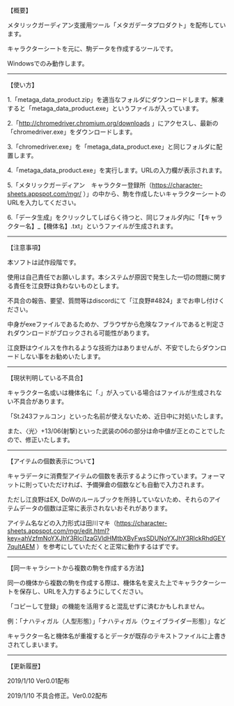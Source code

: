 【概要】

メタリックガーディアン支援用ツール「メタガデータプロダクト」を配布しています。

キャラクターシートを元に、駒データを作成するツールです。

Windowsでのみ動作します。

-------------------------------------------------------------------------------------------

【使い方】

1.「metaga_data_product.zip」を適当なフォルダにダウンロードします。解凍すると「metaga_data_product.exe」というファイルが入っています。

2.「http://chromedriver.chromium.org/downloads 」にアクセスし、最新の「chromedriver.exe」をダウンロードします。

3.「chromedriver.exe」を「metaga_data_product.exe」と同じフォルダに配置します。

4.「metaga_data_product.exe」を実行します。URLの入力欄が表示されます。

5.「メタリックガーディアン　キャラクター登録所（https://character-sheets.appspot.com/mgr/ ）」の中から、駒を作成したいキャラクターシートのURLを入力してください。

6.「データ生成」をクリックしてしばらく待つと、同じフォルダ内に「【キャラクター名】_【機体名】.txt」というファイルが生成されます。

-------------------------------------------------------------------------------------------

【注意事項】

本ソフトは試作段階です。

使用は自己責任でお願いします。本システムが原因で発生した一切の問題に関する責任を江良野は負わないものとします。

不具合の報告、要望、質問等はdiscordにて「江良野#4824」までお申し付けください。

中身がexeファイルであるためか、ブラウザから危険なファイルであると判定されダウンロードがブロックされる可能性があります。

江良野はウイルスを作れるような技術力はありませんが、不安でしたらダウンロードしない事をお勧めいたします。

-------------------------------------------------------------------------------------------

【現状判明している不具合】

キャラクター名或いは機体名に「.」が入っている場合はファイルが生成されない不具合があります。

「St.243ファルコン」といった名前が使えないため、近日中に対処いたします。

また、〈光〉+13/06(射撃)といった武装の06の部分は命中値が正とのことでしたので、修正いたします。

-------------------------------------------------------------------------------------------

【アイテムの個数表示について】

キャラデータに消費型アイテムの個数を表示するように作っています。フォーマットに則っていただければ、予備弾倉の個数なども自動で入力されます。

ただし江良野はEX, DoWのルールブックを所持していないため、それらのアイテムデータの個数は正常に表示されないおそれがあります。

アイテム名などの入力形式は田川マキ（https://character-sheets.appspot.com/mgr/edit.html?key=ahVzfmNoYXJhY3Rlci1zaGVldHMtbXByFwsSDUNoYXJhY3RlckRhdGEY7quItAEM ）を参考にしていただくと正常に動作するはずです。

-------------------------------------------------------------------------------------------

【同一キャラシートから複数の駒を作成する方法】

同一の機体から複数の駒を作成する際は、機体名を変えた上でキャラクターシートを保存し、URLを入力するようにしてください。

「コピーして登録」の機能を活用すると混乱せずに済むかもしれません。

例：「ナハティガル（人型形態）」「ナハティガル（ウェイブライダー形態）」など

キャラクター名と機体名が重複するとデータが既存のテキストファイルに上書きされてしまいます。

-------------------------------------------------------------------------------------------

【更新履歴】

2019/1/10 Ver0.01配布

2019/1/10 不具合修正。Ver0.02配布
